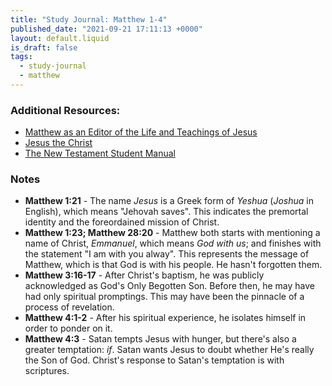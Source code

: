 ```yaml
---
title: "Study Journal: Matthew 1-4"
published_date: "2021-09-21 17:11:13 +0000"
layout: default.liquid
is_draft: false
tags:
  - study-journal
  - matthew
---
```

### Additional Resources:
  * [Matthew as an Editor of the Life and
    Teachings of
    Jesus](/assets/matthew-as-an-editor.pdf)
  * [Jesus the
    Christ](https://www.churchofjesuschrist.org/study/manual/jesus-the-christ?lang=eng)
  * [The New Testament Student
    Manual](https://www.churchofjesuschrist.org/study/manual/new-testament-student-manual/introduction-to-matthew/chapter-2?lang=eng)

### Notes
  * **Matthew 1:21** - The name *Jesus* is a Greek
    form of *Yeshua* (*Joshua* in English), which
    means "Jehovah saves". This indicates the
    premortal identity and the foreordained
    mission of Christ.
  * **Matthew 1:23; Matthew 28:20** - Matthew
    both starts with mentioning a name of Christ,
    *Emmanuel*, which means *God with us*; and
    finishes with the statement "I am with you
    alway". This represents the message of
    Matthew, which is that God is with his
    people. He hasn't forgotten them.
  * **Matthew 3:16-17** - After Christ's baptism,
    he was publicly acknowledged as God's Only
    Begotten Son. Before then, he may have had
    only spiritual promptings. This may have been
    the pinnacle of a process of revelation.
  * **Matthew 4:1-2** - After his spiritual
    experience, he isolates himself in order to
    ponder on it.
  * **Matthew 4:3** - Satan tempts Jesus with
    hunger, but there's also a greater temptation:
    *if*. Satan wants Jesus to doubt whether He's
    really the Son of God. Christ's response to
    Satan's temptation is with scriptures.
